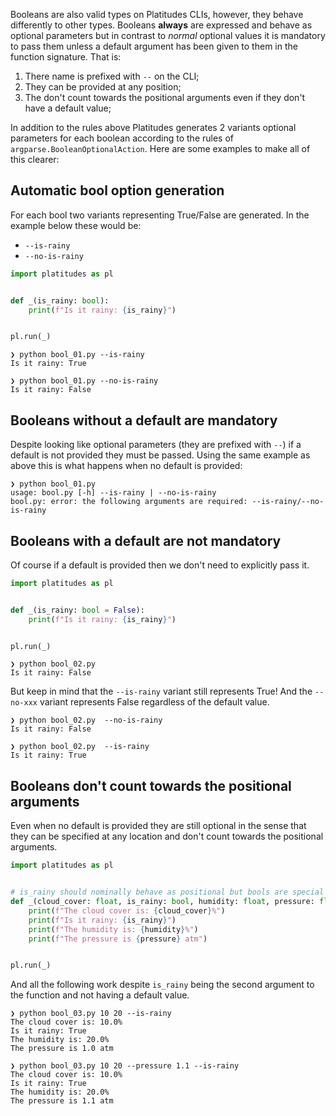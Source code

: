 Booleans are also valid types on Platitudes CLIs, however, they behave
differently to other types. Booleans __always__ are expressed and behave as
optional parameters but in contrast to _normal_ optional values it is mandatory
to pass them unless a default argument has been given to them in the function
signature. That is:

1. There name is prefixed with `--` on the CLI;
2. They can be provided at any position;
3. The don't count towards the positional arguments even if they don't have a
   default value;

In addition to the rules above Platitudes generates 2 variants optional
parameters for each boolean according to the rules of
`argparse.BooleanOptionalAction`. Here are some examples to make all of this
clearer:

## Automatic bool option generation

For each bool two variants representing True/False are generated. In the example
below these would be:
- `--is-rainy`
- `--no-is-rainy`

```python
import platitudes as pl


def _(is_rainy: bool):
    print(f"Is it rainy: {is_rainy}")


pl.run(_)
```

```
❯ python bool_01.py --is-rainy        
Is it rainy: True

❯ python bool_01.py --no-is-rainy        
Is it rainy: False
```

## Booleans without a default are mandatory

Despite looking like optional parameters (they are prefixed with `--`) if a default
is not provided they must be passed. Using the same example as above this is
what happens when no default is provided:

```
❯ python bool_01.py              
usage: bool.py [-h] --is-rainy | --no-is-rainy
bool.py: error: the following arguments are required: --is-rainy/--no-is-rainy
```

## Booleans with a default are not mandatory

Of course if a default is provided then we don't need to explicitly pass it.

```python
import platitudes as pl


def _(is_rainy: bool = False):
    print(f"Is it rainy: {is_rainy}")


pl.run(_)
```

```
❯ python bool_02.py
Is it rainy: False
```

But keep in mind that the `--is-rainy` variant still represents True! And the
`--no-xxx` variant represents False regardless of the default value.


```
❯ python bool_02.py  --no-is-rainy
Is it rainy: False

❯ python bool_02.py  --is-rainy
Is it rainy: True
```


## Booleans don't count towards the positional arguments

Even when no default is provided they are still optional in the sense that they
can be specified at any location and don't count towards the positional
arguments.

```python
import platitudes as pl


# is_rainy should nominally behave as positional but bools are special
def _(cloud_cover: float, is_rainy: bool, humidity: float, pressure: float = 1.0):
    print(f"The cloud cover is: {cloud_cover}%")
    print(f"Is it rainy: {is_rainy}")
    print(f"The humidity is: {humidity}%")
    print(f"The pressure is {pressure} atm")


pl.run(_)
```

And all the following work despite `is_rainy` being the second argument to the
function and not having a default value.

```
❯ python bool_03.py 10 20 --is-rainy
The cloud cover is: 10.0%
Is it rainy: True
The humidity is: 20.0%
The pressure is 1.0 atm

❯ python bool_03.py 10 20 --pressure 1.1 --is-rainy 
The cloud cover is: 10.0%
Is it rainy: True
The humidity is: 20.0%
The pressure is 1.1 atm
```
